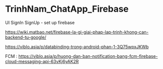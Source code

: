 # TrinhNam_ChatApp_Firebase
UI SignIn SignUp - set up firebase 

https://wiki.matbao.net/firebase-la-gi-giai-phap-lap-trinh-khong-can-backend-tu-google/

https://viblo.asia/p/databinding-trong-android-phan-1-3Q75wpxJKWb

FCM : https://viblo.asia/p/huong-dan-ban-notification-bang-fcm-firebase-cloud-messaging-api-63vKj6yAK2R
